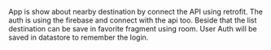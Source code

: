 App is show about nearby destination by connect the API using retrofit. The auth is using the firebase and connect with the api too. Beside that the list destination can be save in favorite fragment using room. User Auth will be saved in datastore to remember the login.
